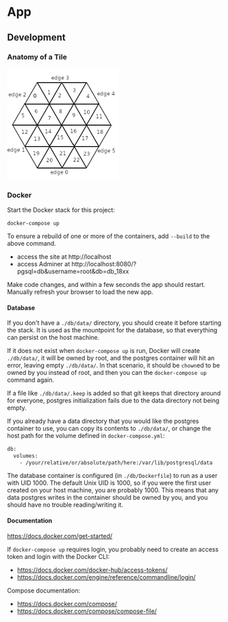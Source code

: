 # App

## Development

### Anatomy of a Tile

![Anatomy of a Tile](/public/images/tile_anatomy.png?raw=true "Anatomy of a Tile")

### Docker

Start the Docker stack for this project:

```
docker-compose up
```

To ensure a rebuild of one or more of the containers, add `--build` to the above
command.

* access the site at http://localhost
* access Adminer at http://localhost:8080/?pgsql=db&username=root&db=db_18xx

Make code changes, and within a few seconds the app should restart. Manually
refresh your browser to load the new app.

#### Database

If you don't have a `./db/data/` directory, you should create it before starting
the stack. It is used as the mountpoint for the database, so that everything can
persist on the host machine.

If it does not exist when `docker-compose up` is run, Docker will create
`./db/data/`, it will be owned by root, and the postgres container will hit an
error, leaving empty `./db/data/`. In that scenario, it should be `chown`ed to
be owned by you instead of root, and then you can the `docker-compose up`
command again.

If a file like `./db/data/.keep` is added so that git keeps that directory
around for everyone, postgres initialization fails due to the data directory not
being empty.

If you already have a data directory that you would like the postgres container
to use, you can copy its contents to `./db/data/`, or change the host path for
the volume defined in `docker-compose.yml`:

```
db:
  volumes:
    - /your/relative/or/absolute/path/here:/var/lib/postgresql/data
```

The database container is configured (in `./db/Dockerfile`) to run as a user
with UID 1000. The default Unix UID is 1000, so if you were the first user
created on your host machine, you are probably 1000. This means that any data
postgres writes in the container should be owned by you, and you should have no
trouble reading/writing it.

#### Documentation

https://docs.docker.com/get-started/

If `docker-compose up` requires login, you probably need to create an access
token and login with the Docker CLI:

* https://docs.docker.com/docker-hub/access-tokens/
* https://docs.docker.com/engine/reference/commandline/login/

Compose documentation:

* https://docs.docker.com/compose/
* https://docs.docker.com/compose/compose-file/
